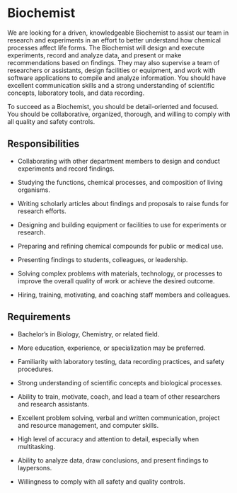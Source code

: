 # Biochemist

We are looking for a driven, knowledgeable Biochemist to assist our team in research and experiments in an effort to better understand how chemical processes affect life forms. The Biochemist will design and execute experiments, record and analyze data, and present or make recommendations based on findings. They may also supervise a team of researchers or assistants, design facilities or equipment, and work with software applications to compile and analyze information. You should have excellent communication skills and a strong understanding of scientific concepts, laboratory tools, and data recording.

To succeed as a Biochemist, you should be detail-oriented and focused. You should be collaborative, organized, thorough, and willing to comply with all quality and safety controls.

## Responsibilities

* Collaborating with other department members to design and conduct experiments and record findings.

* Studying the functions, chemical processes, and composition of living organisms.

* Writing scholarly articles about findings and proposals to raise funds for research efforts.

* Designing and building equipment or facilities to use for experiments or research.

* Preparing and refining chemical compounds for public or medical use.

* Presenting findings to students, colleagues, or leadership.

* Solving complex problems with materials, technology, or processes to improve the overall quality of work or achieve the desired outcome.

* Hiring, training, motivating, and coaching staff members and colleagues.

## Requirements

* Bachelor’s in Biology, Chemistry, or related field.

* More education, experience, or specialization may be preferred.

* Familiarity with laboratory testing, data recording practices, and safety procedures.

* Strong understanding of scientific concepts and biological processes.

* Ability to train, motivate, coach, and lead a team of other researchers and research assistants.

* Excellent problem solving, verbal and written communication, project and resource management, and computer skills.

* High level of accuracy and attention to detail, especially when multitasking.

* Ability to analyze data, draw conclusions, and present findings to laypersons.

* Willingness to comply with all safety and quality controls.

